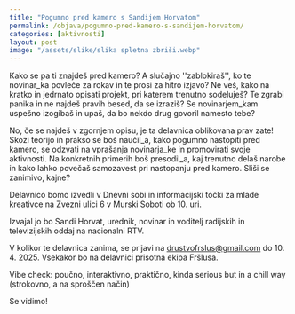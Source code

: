 ```yaml
---
title: "Pogumno pred kamero s Sandijem Horvatom"
permalink: /objava/pogumno-pred-kamero-s-sandijem-horvatom/
categories: [aktivnosti]
layout: post
image: "/assets/slike/slika spletna zbriši.webp"
---
```


Kako se pa ti znajdeš pred kamero? A slučajno ''zablokiraš'', ko te novinar_ka povleče za rokav in te prosi za hitro izjavo? Ne veš, kako na kratko in jedrnato opisati projekt, pri katerem trenutno sodeluješ? Te zgrabi panika in ne najdeš pravih besed, da se izraziš? Se novinarjem_kam uspešno izogibaš in upaš, da bo nekdo drug govoril namesto tebe?

No, če se najdeš v zgornjem opisu, je ta delavnica oblikovana prav zate! Skozi teorijo in prakso se boš naučil_a, kako pogumno nastopiti pred kamero, se odzvati na vprašanja novinarja_ke in promovirati svoje aktivnosti. Na konkretnih primerih boš presodil_a, kaj trenutno delaš narobe in kako lahko povečaš samozavest pri nastopanju pred kamero. Sliši se zanimivo, kajne?

Delavnico bomo izvedli v Dnevni sobi in informacijski točki za mlade kreativce na Zvezni ulici 6 v Murski Soboti ob 10. uri.

Izvajal jo bo Sandi Horvat, urednik, novinar in voditelj radijskih in televizijskih oddaj na nacionalni RTV.

V kolikor te delavnica zanima, se prijavi na drustvofrslus@gmail.com do 10. 4. 2025. Vsekakor bo na delavnici prisotna ekipa Fršlusa.

Vibe check: poučno, interaktivno, praktično, kinda serious but in a chill way (strokovno, a na sproščen način)

Se vidimo!
